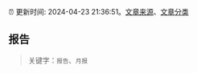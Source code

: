 :alarm_clock: 更新时间: 2024-04-23 21:36:51。[文章来源](/README.md)、[文章分类](/TAGS.md)

## 报告


> 关键字：`报告`、`月报`




